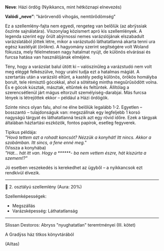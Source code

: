 **Neve**: Házi ördög (Nyikkancs, mint hétköznapi elnevezés)

**Valódi „neve”**: "kárörvendő vihogás, nemtörődömség"

Ez a szellemlény-fajta nem egyedi, rengeteg van belőlük (az abrÿssiak őszinte sajnálatára). Viszonylag közismert apró kis szellemlények. A legenda szerint egy őrült abÿrnossi nemes varázslójának elszabadult varázslatából jöttek létre, mikor a varázstudó láthatatlanná akarta tenni ura egész kastélyát (örökre). A hagyomány szerint segítségére volt Woland fókusza, mely félelmetesen nagy hatalmat nyújt, de különös elvárásai és furcsa hatása van használójának elméjére.

Tény, hogy a varázslat balul ütött ki – valószínűleg a varázstudó nem volt meg eléggé felkészülve, hogy uralni tudja ezt a hatalmas mágiát. A szertartás után a varázsló eltűnt, a kastély pedig különös, örökös homályba borult, tele rémisztő gócokkal, ahol a sötétség mintha megsűrűsödött volna. És e gócok kúsztak, másztak, eltűntek és feltűntek. Állítólag a szerencsétlenül járt mágus eltorzult személyiség-darabjai. Más furcsa lények is létrejöttek ekkor – például a Házi ördögök.

Szinte nincs olyan falu, ahol ne élne belőlük legalább 1-2. Egyetlen – bosszantó – tulajdonságuk van: megszállnak egy legfeljebb 1 korsó nagyságú tárgyat és láthatatlanná teszik azt egy rövid időre. Ezek a tárgyak általában háztartási eszközök, fontos papírok, esetleg fegyverek.

Tipikus példája:\
*"Hová tettem azt a rohadt kancsót? Nézzük a konyhát! Itt nincs. Akkor a szobámban. Itt sincs, a fene enné meg.*"\
(Vissza a konyhába)\
*"Hát... hát itt van. Hogy a \*\*\*\*\*\*- ba nem vettem észre, hát kiszúrta a szemem!?"*

Jó esetben veszekedés is kerekedhet az ügyből – a nyikkancsok ezt rendkívül élvezik.

---

👻 2. osztályú szellemlény (Aura: 20%)

Szellemképességek:
- Megszállás  
- Varázsképesség: Láthatatlanság

---

Slissan Destoros: Abryss "nyughatatlan" teremtményei (III. kötet)

A Gradÿss ház titkos könyvtárából

(Ailtas)

